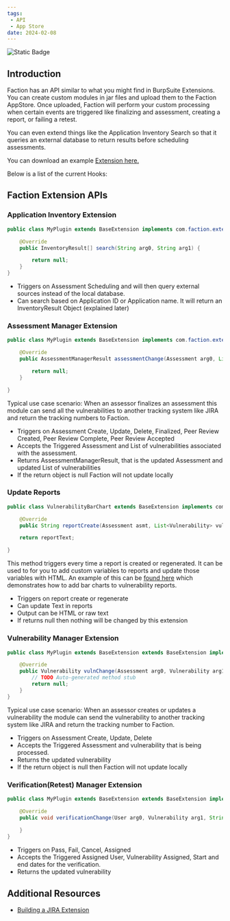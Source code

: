 ```yaml
---
tags: 
 - API
 - App Store
date: 2024-02-08
---
```

<img alt="Static Badge" src="https://img.shields.io/badge/Since-1.2-blue?style=flat">

## Introduction
Faction has an API similar to what you might find in BurpSuite Extensions. You can create custom modules in jar files and upload them to the Faction AppStore. Once uploaded, Faction will perform your custom processing when certain events are triggered like finalizing and assessment, creating a report, or failing a retest. 

You can even extend things like the Application Inventory Search so that it queries an external database to return results before scheduling assessments.


You can download an example [Extension here.](https://github.com/factionsecurity/Faction-Jira-Extension)

Below is a list of the current Hooks:

## Faction Extension APIs
### Application Inventory Extension
```java
public class MyPlugin extends BaseExtension implements com.faction.extender.ApplicationInventory{

	@Override
	public InventoryResult[] search(String arg0, String arg1) {

		return null;
	}
}
```
- Triggers on Assessment Scheduling and will then query external sources instead of the local database.
- Can search based on Application ID or Application name. It will return an InventoryResult Object (explained later)

### Assessment Manager Extension
```java
public class MyPlugin extends BaseExtension implements com.faction.extender.AssessmentManager{

	@Override
	public AssessmentManagerResult assessmentChange(Assessment arg0, List<Vulnerability> arg1, Operation arg2) {

		return null;
	}

}
```
Typical use case scenario: When an assessor finalizes an assessment this module can send all the vulnerabilities to another tracking system like JIRA and return the tracking numbers to Faction.

- Triggers on Assessment Create, Update, Delete, Finalized, Peer Review Created, Peer Review Complete, Peer Review Accepted
- Accepts the Triggered Assessment and List of vulnerabilities associated with the assessment.
- Returns AssessmentManagerResult, that is the updated Assessment and updated List of vulnerabilities
- If the return object is null Faction will not update locally

### Update Reports
```java
public class VulnerabilityBarChart extends BaseExtension implements com.faction.extender.ReportManager {

	@Override
	public String reportCreate(Assessment asmt, List<Vulnerability> vulns, String reportText) {

	return reportText;

}
```
This method triggers every time a report is created or regenerated. It can be used to for you to add custom variables to reports and update those variables with HTML. An example of this can be [found here](https://github.com/factionsecurity/Faction-Vulnerability-Bar-Chart) which demonstrates how to add bar charts to vulnerability reports. 

- Triggers on report create or regenerate
- Can update Text in reports
- Output can be HTML or raw text
- If returns null then nothing will be changed by this extension

### Vulnerability Manager Extension
```java
public class MyPlugin extends BaseExtension extends BaseExtension implements com.faction.extender.VulnerabilityManager{

	@Override
	public Vulnerability vulnChange(Assessment arg0, Vulnerability arg1, Operation arg2) {
		// TODO Auto-generated method stub
		return null;
	}
}
```
Typical use case scenario: When an assessor creates or updates a vulnerability the module can send the vulnerability to another tracking system like JIRA and return the tracking number to Faction.

- Triggers on Assessment Create, Update, Delete
- Accepts the Triggered Assessment and vulnerability that is being processed.
- Returns the updated vulnerability
- If the return object is null then Faction will not update locally

### Verification(Retest) Manager Extension
```java
public class MyPlugin extends BaseExtension extends BaseExtension implements com.faction.extender.VerificationManager{

	@Override
	public void verificationChange(User arg0, Vulnerability arg1, String arg2, Date arg3, Date arg4, Operation arg5) {
		
	}
}
```

- Triggers on Pass, Fail, Cancel, Assigned
- Accepts the Triggered Assigned User, Vulnerability Assigned, Start and end dates for the verification.
- Returns the updated vulnerability

## Additional Resources
- [Building a JIRA Extension](/APIS/Jira%20Integration%20Example/)